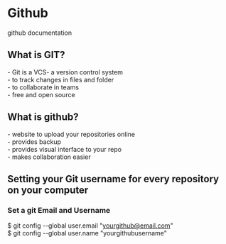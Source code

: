 # Github
github documentation

<h2><B>What is GIT?</B></h2>
- Git is a VCS- a version control system <br>
- to track changes in files and folder<br>
- to collaborate in teams<br>
- free and open source

<h2><B>What is github?</B></h2>
- website to upload your repositories online<br>
- provides backup <br>
- provides visual interface to your repo<br>
- makes collaboration easier<br>

<h2><b>Setting your Git username for every repository on your computer</b></h2>

<h3><b>Set a git Email and Username</b></h3>

$ git config --global user.email "yourgithub@email.com"<br>
$ git config --global user.name "yourgithubusername"





